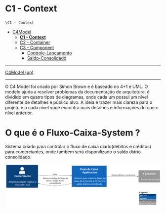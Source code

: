 # C1 - Context

`\C1 - Context`

* [C4Model](../README.md)
  * [**C1 - Context**](../C1%20-%20Context/README.md)
  * [C2 - Container](../C2%20-%20Container/README.md)
  * [C3 - Component](../C3%20-%20Component/README.md)
    * [Controle-Lancamento](../C3%20-%20Component/Controle-Lancamento/README.md)
    * [Saldo-Consolidado](../C3%20-%20Component/Saldo-Consolidado/README.md)

---

[C4Model (up)](../README.md)

---

O C4 Model foi criado por Simon Brown e é baseado no 4+1 e UML. O modelo ajuda a resolver problemas da documentação de arquitetura, é dividido em quatro tipos de diagramas, onde cada um possui um nível diferente de detalhes e público alvo. A ideia é trazer mais clareza para o projeto e a cada nível você encontra mais detalhes e informações do que o nível anterior.

# O que é o Fluxo-Caixa-System ?

Sistema criado para controlar o fluxo de caixa diário(débitos e créditos) para comerciantes, onde também será disponilizado o saldo diário consolidado.

![diagram](c1.svg)